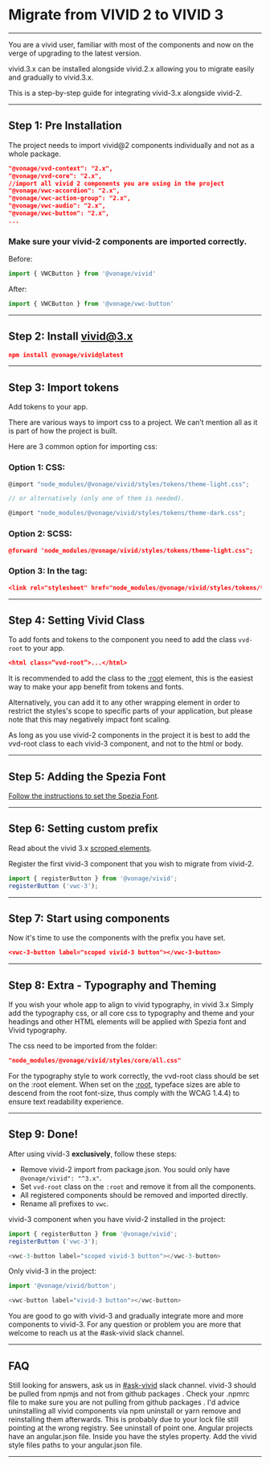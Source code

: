 # Migrate from VIVID 2 to VIVID 3

---

You are a vivid user, familiar with most of the components and now on the verge of upgrading to the latest version.

vivid.3.x can be installed alongside vivid.2.x allowing you to migrate easily and gradually to vivid.3.x.

This is a step-by-step guide for integrating vivid-3.x alongside vivid-2.

---

## Step 1: Pre Installation

The project needs to import vivid@2 components individually and not as a whole package.

```json
"@vonage/vvd-context": "2.x",
"@vonage/vvd-core": "2.x",
//import all vivid 2 components you are using in the project
"@vonage/vwc-accordion": "2.x",
"@vonage/vwc-action-group": "2.x",
"@vonage/vwc-audio": "2.x",
"@vonage/vwc-button": "2.x",
...
```

### Make sure your vivid-2 components are imported correctly.

Before:

```js
import { VWCButton } from '@vonage/vivid'
```

After:

```js
import { VWCButton } from '@vonage/vwc-button'
```
---
## Step 2: Install vivid@3.x

```json
npm install @vonage/vivid@latest
```
---

## Step 3: Import tokens

Add tokens to your app.

There are various ways to import css to a project. We can’t mention all as it is part of how the project is built.  

Here are 3 common option for importing css:

### Option 1: CSS:

```js
@import "node_modules/@vonage/vivid/styles/tokens/theme-light.css";

// or alternatively (only one of them is needed).

@import "node_modules/@vonage/vivid/styles/tokens/theme-dark.css";
```


### Option 2: SCSS:

```json
@forward 'node_modules/@vonage/vivid/styles/tokens/theme-light.css";
```

### Option 3: In the <head> tag:

```json
<link rel="stylesheet" href="node_modules/@vonage/vivid/styles/tokens/theme-light.css" media="all">
```
---

## Step 4: Setting Vivid Class

To add fonts and tokens to the component you need to add the class `vvd-root` to your app.

```json
<html class=”vvd-root”>...</html>
```

It is recommended to add the class to the [:root](https://developer.mozilla.org/en-US/docs/Web/CSS/:root) element, this is the easiest way to make your app benefit from tokens and fonts.

Alternatively, you can add it to any other wrapping element in order to restrict the styles's scope to specific parts of your application, but please note that this may negatively impact font scaling.

<vwc-note connotation="warning" headline="Avoid Tokens Collisions">As long as you use vivid-2 components in the project it is best to add the vvd-root class to each vivid-3 component, and not to the html or body.</vwc-note>

---
## Step 5: Adding the Spezia Font

[Follow the instructions to set the Spezia Font](/docs/getting-started/advanced/#vonage-fonts).

---
## Step 6: Setting custom prefix

Read about the vivid 3.x [scroped elements](docs/getting-started/advanced/#scoped-elements).

Register the first vivid-3 component that you wish to migrate from vivid-2.

```js
import { registerButton } from '@vonage/vivid';
registerButton ('vwc-3');
```
---
## Step 7: Start using components

Now it's time to use the components with the prefix you have set.

```json
<vwc-3-button label="scoped vivid-3 button"></vwc-3-button>
```
---
## Step 8: Extra - Typography and Theming

If you wish your whole app to align to vivid typography, in vivid 3.x  Simply add the typography css, or all core css to typography and theme and your headings and other HTML elements will be applied with Spezia font and Vivid typography.

The css need to be imported from the folder:

```json
"node_modules/@vonage/vivid/styles/core/all.css"
```

For the typography style to work correctly, the vvd-root class should be set on the :root element. When set on the [:root](https://developer.mozilla.org/en-US/docs/Web/CSS/:root), typeface sizes are able to descend from the root font-size, thus comply with the WCAG 1.4.4) to ensure text readability experience.

---
## Step 9: Done!

After using vivid-3 **exclusively**, follow these steps:

- Remove vivid-2 import from package.json. You sould only have `@vonage/vivid": "^3.x"`.
- Set `vvd-root` class on the `:root` and remove it from all the components.
- All registered components should be removed and imported directly.
- Rename all prefixes to `vwc`.

vivid-3 component when you have vivid-2 installed in the project:

```js
import { registerButton } from '@vonage/vivid';
registerButton ('vwc-3');

<vwc-3-button label="scoped vivid-3 button"></vwc-3-button>
```

Only vivid-3 in the project:

```js
import '@vonage/vivid/button';

<vwc-button label="vivid-3 button"></vwc-button>
```

You are good to go with vivid-3 and gradually integrate more and more components to vivid-3.
For any question or problem you are more that welcome to reach us at the #ask-vivid slack channel. 

---

## FAQ
Still looking for answers, ask us in [#ask-vivid](https://vonage.slack.com/archives/C013F0YKH99) slack channel.
<vwc-accordion>
  <vwc-accordion-item heading="'No matching version found for' Error">
    vivid-3 should be pulled from npmjs and not from github packages . Check your .npmrc file to make sure you are not pulling from github packages . I'd advice uninstalling all vivid components via npm uninstall or yarn remove and reinstalling them afterwards.
  </vwc-accordion-item>
  <vwc-accordion-item heading="403 in CI after installing from npmjs">
    This is probably due to your lock file still pointing at the wrong registry. See uninstall of point one.
  </vwc-accordion-item>
  <vwc-accordion-item heading="Loading external CSS in angular">
    Angular projects have an angular.json file. Inside you have the  styles property. Add the vivid style files paths to your angular.json file.
  </vwc-accordion-item>
</vwc-accordion>

---
